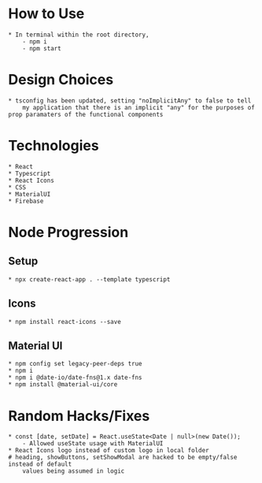 # How to Use
    * In terminal within the root directory, 
        - npm i
        - npm start

# Design Choices
    * tsconfig has been updated, setting "noImplicitAny" to false to tell
        my application that there is an implicit "any" for the purposes of prop paramaters of the functional components

# Technologies
    * React
    * Typescript
    * React Icons
    * CSS
    * MaterialUI
    * Firebase


# Node Progression
## Setup
    * npx create-react-app . --template typescript

## Icons
    * npm install react-icons --save

## Material UI
    * npm config set legacy-peer-deps true
    * npm i
    * npm i @date-io/date-fns@1.x date-fns
    * npm install @material-ui/core

# Random Hacks/Fixes
    * const [date, setDate] = React.useState<Date | null>(new Date());
        - Allowed useState usage with MaterialUI
    * React Icons logo instead of custom logo in local folder
    # heading, showButtons, setShowModal are hacked to be empty/false instead of default
        values being assumed in logic
